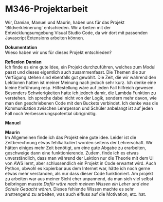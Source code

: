 # M346-Projektarbeit

Wir, Damian, Manuel und Maurin, haben uns für das Projekt 'Bildverkleinerung' entschieden. Wir arbeiten mit der Entwicklungsumgebung Visual Studio Code, da wir dort mit passenden Javascript Extensions arbeiten können.

**Dokumentation**  
Wieso haben wir uns für dieses Projekt entschieden?

    




**Reflexion**
  **Damian**  
  Ich finde es eine gute Idee, ein Projekt durchzuführen, welches zum Modul passt und dieses eigentlich auch zusammenfasst.
Die Themen die zur Verfügung stehen sind ebenfalls gut gewählt. Die Zeit, die wir während den Lektionen hatten ist meiner Meinung nach jedoch sehr kurz.
Ich denke eine kleine Einführung resp. Hilfestellung wäre auf jeden Fall hilfreich gewesen. Besonders Schwierigkeiten hatte ich jedoch damir, die Lambda Funktion zu verstehen.
Ich spreche dabei nicht von der Logik, sondern mehr davon, wie man den geschriebenen Code mit den Buckets verbindet. 
Ich denke was die Kommunikation zwischen Lehrperson und Schüler anbelangt ist auf jeden Fall noch Verbesserungspotential übrig/nötig.

  **Manuel**

  **Maurin**  
  Im Allgemeinen finde ich das Projekt eine gute idee. Leider ist die Zeitberechnung etwas fehlkalkuliert worden seitens der Lehrerschaft. Wir hätten einiges mehr Zeit benötigt, um eine gute Abgabe zu erarbeiten, geschweige dann eine funktionierende. Zudem, finde ich es etwas unverständlich, dass man während der Lektion nur die Theorie mit dem UI von AWS lernt, aber schlussendlich ein Projekt in Code erwartet wird. Auch Python, obwohl es kopierbar aus dem Internet war, hätte ich noch gerne etwas mehr verstanden, als nur dass dieser Code funktioniert.
    Am projekt zu arbeiten war aus meiner Sicht eher unpannend, da man sich viel selbst beibringen musste.*Dafür wäre  nach meinem Wissen ein Leher und eine Schule Gedacht wären.* Dieses fehlende Wissen machte es sehr anstrengend zu arbeiten, was auch eifluss auf die Motivation, etc. hat. 
